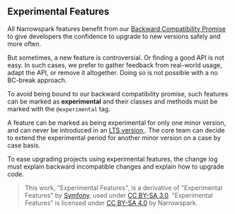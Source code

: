 ## Experimental Features

All Narrowspark features benefit from our [Backward Compatibility Promise][1] to give developers the confidence to upgrade to new
versions safely and more often.

But sometimes, a new feature is controversial. Or finding a good API is not
easy. In such cases, we prefer to gather feedback from real-world usage, adapt
the API, or remove it altogether. Doing so is not possible with a no BC-break
approach.

To avoid being bound to our backward compatibility promise, such features can
be marked as **experimental** and their classes and methods must be marked with
the ``@experimental`` tag.

A feature can be marked as being experimental for only one minor version, and
can never be introduced in an [LTS version <releases-lts>][3]. The core team
can decide to extend the experimental period for another minor version on a
case by case basis.

To ease upgrading projects using experimental features, the change log must
explain backward incompatible changes and explain how to upgrade code.

> This work, "Experimental Features", is a derivative of "Experimental Features" by [Symfony][2], used under [CC BY-SA 3.0](https://creativecommons.org/licenses/by-sa/3.0/).
> "Experimental Features" is licensed under [CC BY-SA 4.0](https://creativecommons.org/licenses/by-sa/4.0/) by Narrowspark.

[1]: 01_Our_Backward_Compatibility_Promise.md
[2]: https://symfony.com/doc/current/contributing/code/experimental.html
[3]: ../03_Support_Policy.md
